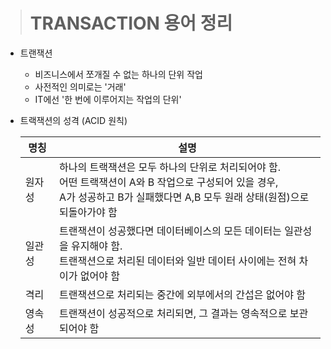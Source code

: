 > # TRANSACTION 용어 정리
- 트랜잭션
    - 비즈니스에서 쪼개질 수 없는 하나의 단위 작업
    - 사전적인 의미로는 '거래'
    - IT에선 '한 번에 이루어지는 작업의 단위'
- 트랙잭션의 성격 (ACID 원칙)

    |명칭|설명|
    |---|---|
    |원자성|하나의 트랙잭션은 모두 하나의 단위로 처리되어야 함.<br> 어떤 트랙잭션이 A와 B 작업으로 구성되어 있을 경우,<br>A가 성공하고 B가 실패했다면 A,B 모두 원래 상태(원점)으로 되돌아가야 함|    
    |일관성|트랜잭션이 성공했다면 데이터베이스의 모든 데이터는 일관성을 유지해야 함.<br>트랜잭션으로 처리된 데이터와 일반 데이터 사이에는 전혀 차이가 없어야 함|
    |격리|트랜잭션으로 처리되는 중간에 외부에서의 간섭은 없어야 함|
    |영속성|트랜잭션이 성공적으로 처리되면, 그 결과는 영속적으로 보관되어야 함|